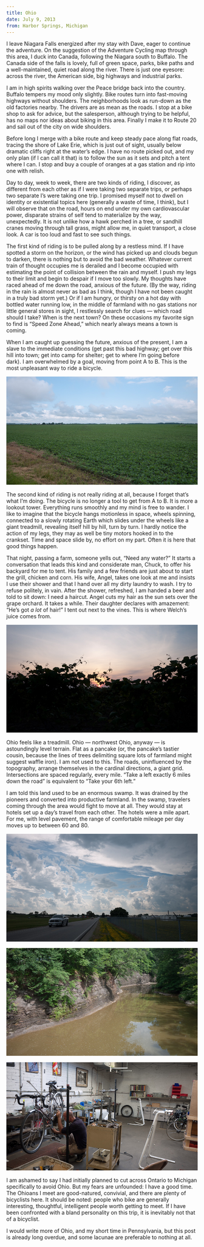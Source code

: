 ```yaml
---
title: Ohio
date: July 9, 2013
from: Harbor Springs, Michigan
---
```


I leave Niagara Falls energized after my stay with Dave, eager to continue the
adventure. On the suggestion of the Adventure Cycling map through this area,
I duck into Canada, following the Niagara south to Buffalo. The Canada side of the
falls is lovely, full of green space, parks, bike paths and a well-maintained,
quiet road along the river. There is just one eyesore: across the river, the
American side, big highways and industrial parks.

I am in high spirits walking over the Peace bridge back into the country.
Buffalo tempers my mood only slightly. Bike routes turn into fast-moving
highways without shoulders. The neighborhoods look as run-down as the old
factories nearby. The drivers are as mean as the roads. I stop at a bike
shop to ask for advice, but the salesperson, although trying to be helpful, has
no maps nor ideas about biking in this area. Finally I make it to Route 20 and
sail out of the city on wide shoulders.

Before long I merge with a bike route and keep steady pace along flat roads,
tracing the shore of Lake Erie, which is just out of sight, usually below
dramatic cliffs right at the water’s edge. I have no route picked out, and my
only plan (if I can call it that) is to follow the sun as it sets and pitch a
tent where I can. I stop and buy a couple of oranges at a gas station and rip
into one with relish.

Day to day, week to week, there are two kinds of riding, I discover, as
different from each other as if I were taking two separate trips, or perhaps two
separate I’s were taking one trip. I promised myself not to dwell on identity or
existential topics here (generally a waste of time, I think), but I will observe
that on the road, hours on end under my own cardiovascular power, disparate
strains of self tend to materialize by the way, unexpectedly. It is not unlike
how a hawk perched in a tree, or sandhill cranes moving through tall grass,
might allow me, in quiet transport, a close look. A car is too loud and fast
to see such things.

The first kind of riding is to be pulled along by a restless mind. If I have
spotted a storm on the horizon, or the wind has picked up and clouds begun to
darken, there is nothing but to avoid the bad weather. Whatever current train of
thought occupies me is derailed and I become occupied with estimating the point of
collision between the rain and myself. I push my legs to their limit and begin
to despair if I move too slowly. My thoughts have raced ahead of me down the
road, anxious of the future. (By the way, riding in the rain is almost never as
bad as I think, though I have not been caught in a truly bad storm yet.) Or if
I am hungry, or thirsty on a hot day with bottled water running low, in the
middle of farmland with no gas stations nor little general stores in sight, I
restlessly search for clues — which road should I take? When is the next town?
On these occasions my favorite sign to find is “Speed Zone Ahead,” which nearly
always means a town is coming.

When I am caught up guessing the future, anxious of the present, I am a slave to
the immediate conditions (get past this bad highway; get over this hill into
town; get into camp for shelter; get to where I’m going before dark). I am
overwhelmed by a goal, moving from point A to B. This is the most unpleasant way
to ride a bicycle.

![](/images/biking/P1180227.jpg)

The second kind of riding is not really riding at all, because I forget that’s
what I’m doing. The bicycle is no longer a tool to get from A to B. It is
more a lookout tower. Everything runs smoothly and my mind is free to wander. I
like to imagine that the bicycle hangs motionless in space, wheels
spinning, connected to a slowly rotating Earth which slides under the wheels
like a giant treadmill, revealing itself hill by hill, turn by turn. I hardly
notice the action of my legs, they may as well be tiny motors hooked in to the
crankset. Time and space slide by, no effort on my part. Often it is here that
good things happen.

That night, passing a farm, someone yells out, “Need any water?” It starts a
conversation that leads this kind and considerate man, Chuck, to offer his
backyard for me to tent. His family and a few friends are just about to start
the grill, chicken and corn. His wife, Angel, takes one look at me and insists I
use their shower and that I hand over all my dirty laundry to wash. I try to
refuse politely, in vain. After the shower, refreshed, I am handed a beer and
told to sit down: I need a haircut. Angel cuts my hair as the sun sets over the
grape orchard. It takes a while. Their daughter declares with amazement: “He’s
got _a lot_ of hair!” I tent out next to the vines. This is where Welch’s juice
comes from.

![Morning sun over Welch’s grapes](/images/biking/P1180177.jpg)

Ohio feels like a treadmill. Ohio — northwest Ohio, anyway — is astoundingly
level terrain. Flat as a pancake (or, the pancake’s tastier cousin, because the
lines of trees delimiting square lots of farmland might suggest waffle iron). I
am not used to this. The roads, uninfluenced by the topography, arrange
themselves in the cardinal directions, a giant grid. Intersections are spaced
regularly, every mile. “Take a left exactly 6 miles down the road” is equivalent
to “Take your 6th left.”

I am told this land used to be an enormous swamp. It was drained by the pioneers
and converted into productive farmland. In the swamp, travelers coming through
the area would fight to move at all. They would stay at hotels set up a day’s
travel from each other. The hotels were a mile apart. For me, with level
pavement, the range of comfortable mileage per day moves up to between 60 and
80.

![Clouds over Ohio](/images/biking/P1180232.jpg)

![A river cuts through flat sedimentary layers](/images/biking/P1180212.jpg)

![Bike tune-up at the Ohio City Bike Coop](/images/biking/P1180210.jpg)

I am ashamed to say I had initially planned to cut across Ontario to Michigan
specifically to avoid Ohio. But my fears are unfounded: I have a good time. The
Ohioans I meet are good-natured, convivial, and there are plenty of bicyclists
here. It should be noted: people who bike are generally interesting, thoughtful,
intelligent people worth getting to meet. If I have been confronted with a bland
personality on this trip, it is inevitably not that of a
bicyclist.

I would write more of Ohio, and my short time in Pennsylvania, but this post is
already long overdue, and some lacunae are preferable to nothing at all.
